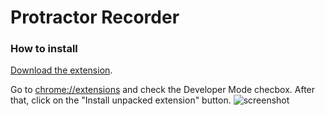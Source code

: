 Protractor Recorder
===================

### How to install
[Download the extension](https://github.com/katspaugh/protractor-recorder/archive/master.zip).

Go to [chrome://extensions](chrome://extensions) and check the Developer Mode
checbox. After that, click on the "Install unpacked extension" button.
![screenshot](https://cloud.githubusercontent.com/assets/381895/9569645/1a8b945a-4f71-11e5-9aa3-61221dfe567a.png)

